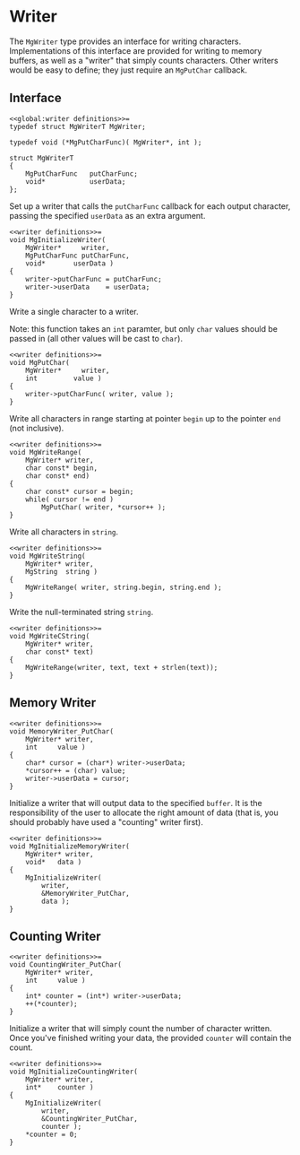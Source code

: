 Writer
======

The `MgWriter` type provides an interface for writing characters.
Implementations of this interface are provided for writing to memory buffers,
as well as a "writer" that simply counts characters.
Other writers would be easy to define; they just require an `MgPutChar` callback.

Interface
---------

    <<global:writer definitions>>=
    typedef struct MgWriterT MgWriter;

    typedef void (*MgPutCharFunc)( MgWriter*, int );

    struct MgWriterT
    {
        MgPutCharFunc   putCharFunc;
        void*           userData;
    };

Set up a writer that calls the `putCharFunc` callback for each output
character, passing the specified `userData` as an extra argument.

    <<writer definitions>>=
    void MgInitializeWriter(
        MgWriter*     writer,
        MgPutCharFunc putCharFunc,
        void*       userData )
    {
        writer->putCharFunc = putCharFunc;
        writer->userData    = userData;
    }

Write a single character to a writer.

Note: this function takes an `int` paramter, but only `char` values
should be passed in (all other values will be cast to `char`).

    <<writer definitions>>=
    void MgPutChar(
        MgWriter*     writer,
        int         value )
    {
        writer->putCharFunc( writer, value );
    }

Write all characters in range starting at pointer `begin` up to
the pointer `end` (not inclusive).

    <<writer definitions>>=
    void MgWriteRange(
        MgWriter* writer,
        char const* begin,
        char const* end)
    {
        char const* cursor = begin;
        while( cursor != end )
            MgPutChar( writer, *cursor++ );
    }

Write all characters in `string`.

    <<writer definitions>>=
    void MgWriteString(
        MgWriter* writer,
        MgString  string )
    {
        MgWriteRange( writer, string.begin, string.end );
    }

Write the null-terminated string `string`.

    <<writer definitions>>=
    void MgWriteCString(
        MgWriter* writer,
        char const* text)
    {
        MgWriteRange(writer, text, text + strlen(text));
    }

Memory Writer
-------------

    <<writer definitions>>=
    void MemoryWriter_PutChar(
        MgWriter* writer,
        int     value )
    {
        char* cursor = (char*) writer->userData;
        *cursor++ = (char) value;
        writer->userData = cursor;
    }

Initialize a writer that will output data to the specified `buffer`.
It is the responsibility of the user to allocate the right amount of
data (that is, you should probably have used a "counting" writer first).

    <<writer definitions>>=
    void MgInitializeMemoryWriter(
        MgWriter* writer,
        void*   data )
    {
        MgInitializeWriter(
            writer,
            &MemoryWriter_PutChar,
            data );
    }

Counting Writer
---------------

    <<writer definitions>>=
    void CountingWriter_PutChar(
        MgWriter* writer,
        int     value )
    {
        int* counter = (int*) writer->userData;
        ++(*counter);
    }

Initialize a writer that will simply count the number of character written.
Once you've finished writing your data, the provided `counter` will contain
the count.

    <<writer definitions>>=
    void MgInitializeCountingWriter(
        MgWriter* writer,
        int*    counter )
    {
        MgInitializeWriter(
            writer,
            &CountingWriter_PutChar,
            counter );
        *counter = 0;
    }

